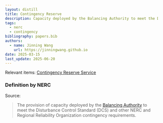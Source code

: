 ```yaml
---
layout: distill
title: Contingency Reserve
description: Capacity deployed by the Balancing Authority to meet the Disturbance Control Standard.
tags:
  - nerc
  - contingency
bibliography: papers.bib
authors:
  - name: Jinning Wang
    url: https://jinningwang.github.io
date: 2025-03-15
last_update: 2025-06-20
---
```


Relevant items: [Contingency Reserve Service](/wiki/contingency-reserve-service)

### Definition by NERC

Source: <d-cite key="nerc2024glossary"></d-cite>

> The provision of capacity deployed by the [Balancing Authority](/wiki/balancing-authority) to meet the Disturbance Control Standard (DCS) and other NERC and Regional Reliability Organization contingency requirements.
